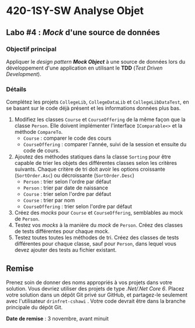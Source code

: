 # 420-1SY-SW Analyse Objet

## Labo #4 : *Mock* d'une source de données

### Objectif principal

Appliquer le *design pattern* ***Mock Object*** à une source de données lors du
développement d'une application en utilisant le **TDD** (*Test Driven
Development*).

### Détails

Complétez les projets `CollegeLib`, `CollegeDataLib` et `CollegeLibDataTest`, en
se basant sur le code déjà présent et les informations données plus bas.

1. Modifiez les classes `Course` et `CourseOffering` de la même
   façon que la classe `Person`. Elle doivent implémenter
   l'interface `IComparable<>` et la méthode `CompareTo`.
   - `Course` : comparer le code des cours
   - `CourseOffering` : comparer l'année, suivi de la session et ensuite du
     code de cours.
2. Ajoutez des méthodes statiques dans la classe `Sorting` pour être capable de
   trier les objets des différentes classes selon les critères suivants. Chaque
   critère de tri doit avoir les options croissante (`SortOrder.Asc`) ou
   décroissante (`SortOrder.Desc`)
   - `Person` : trier selon l'ordre par défaut
   - `Person` : trier par date de naissance
   - `Course` : trier selon l'ordre par défaut
   - `Course` : trier par nom
   - `CourseOffering` : trier selon l'ordre par défaut
3. Créez des *mocks* pour `Course` et `CourseOffering`, semblables
   au mock de `Person`.
4. Testez vos *mocks* à la manière du *mock* de `Person`. Créez des classes de
   tests différentes pour chaque mock.
5. Testez toutes toutes les méthodes de tri. Créez des classes de tests
   différentes pour chaque classe, sauf pour `Person`, dans lequel vous devez
   ajouter des tests au fichier existant.

## Remise

Prenez soin de donner des noms appropriés à vos projets dans votre solution.
Vous devriez utiliser des projets de type *.Net/.Net Core 6*. Placez votre
solution dans un dépôt Git privé sur GitHub, et partagez-le seulement avec
l'utilisateur `drinfret-cshawi` . Votre code devrait être dans la branche
principale du dépôt Git.

**Date de remise** : 3 novembre, avant minuit